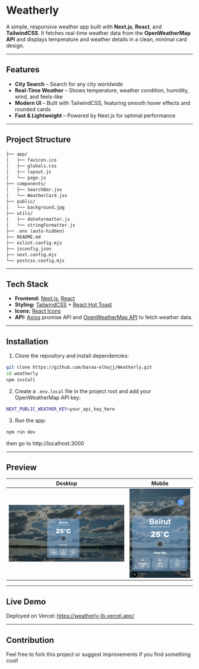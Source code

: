 # Weatherly

A simple, responsive weather app built with **Next.js**, **React**, and **TailwindCSS**. It fetches real-time weather data from the **OpenWeatherMap API** and displays temperature and weather details in a clean, minimal card design.

---

## Features

- **City Search** – Search for any city worldwide
- **Real-Time Weather** – Shows temperature, weather condition, humidity, wind, and feels-like
- **Modern UI** – Built with TailwindCSS, featuring smooth hover effects and rounded cards
- **Fast & Lightweight** – Powered by Next.js for optimal performance

---

## Project Structure

```
├── app/
│   ├── favicon.ico
│   ├── globals.css
│   ├── layout.js
│   └── page.js
├── components/
│   ├── SearchBar.jsx
│   └── WeatherCard.jsx
├── public/
│   └── background.jpg
├── utils/
│   ├── dateFormatter.js
│   └── stringFormatter.js
├── .env (auto-hidden)
├── README.md
├── eslint.config.mjs
├── jsconfig.json
├── next.config.mjs
└── postcss.config.mjs
```

---

## Tech Stack

- **Frontend:** [Next.js](https://nextjs.org/), [React](https://react.dev/)
- **Styling:** [TailwindCSS](https://tailwindcss.com/) + [React Hot Toast](https://react-hot-toast.com/)
- **Icons:** [React Icons](https://react-icons.github.io/react-icons/)
- **API:** [Axios](https://axios-http.com/docs/intro) promise API and [OpenWeatherMap API](https://openweathermap.org/api) to fetch weather data.

---

## Installation

1. Clone the repository and install dependencies:

```bash
git clone https://github.com/baraa-elhajj/Weatherly.git
cd weatherly
npm install
```

2. Create a `.env.local` file in the project root and add your OpenWeatherMap API key:

```bash
NEXT_PUBLIC_WEATHER_KEY=your_api_key_here
```

3. Run the app:

```bash
npm run dev
```

then go to http://localhost:3000

---

## Preview

| Desktop                                                                   | Mobile                                                                  |
| ------------------------------------------------------------------------- | ----------------------------------------------------------------------- |
| ![Desktop Screenshot](./public/screenshots/weatherly-desktop-preview.png) | ![Mobile Screenshot](./public/screenshots/weatherly-mobile-preview.png) |

---

## Live Demo

Deployed on Vercel: https://weatherly-lb.vercel.app/

---

## Contribution

Feel free to fork this project or suggest improvements if you find something cool!
